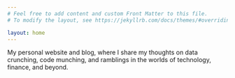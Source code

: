 ```yaml
---
# Feel free to add content and custom Front Matter to this file.
# To modify the layout, see https://jekyllrb.com/docs/themes/#overriding-theme-defaults

layout: home
---
```


My personal website and blog, where I share my thoughts on data crunching, code munching, and ramblings in the worlds of technology, finance, and beyond.